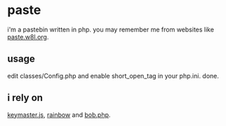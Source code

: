 paste
=====
i'm a pastebin written in php. you may remember me from websites like [paste.w8l.org](http://paste.w8l.org/).

usage
-----
edit classes/Config.php and enable short_open_tag in your php.ini. done.

i rely on
---------
[keymaster.js](https://github.com/madrobby/keymaster), [rainbow](https://github.com/ccampbell/rainbow) and [bob.php](https://github.com/BakeRolls/Bob).
